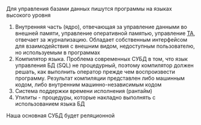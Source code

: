 Для управления базами данных пишутся программы на языках высокого уровня

1. Внутренняя часть (ядро), отвечающая за управление данными во внешней памяти, управление оперативной памятью, управление [ТА](Транзакция), отвечает за журнализацию. Обладает собственным интерфейсом для взаимодействия с внешним видом, недоступным пользователю, но используемым в программах
2. Компилятор языка. Проблема современных СУБД в том, что язык управления БД (SQL) не процедурный, поэтому компилятор должен решать, как выполнить оператор прежде чем воспроизвести программу. Результат компиляции представлен либо машинным кодом, либо внутренним машинно-независимым кодом
3. Система поддержки времени исполнения (рантайм)
4. Утилиты - процедуры, которые накладно выполнять с использованием языка БД

Наша основная СУБД будет реляционной